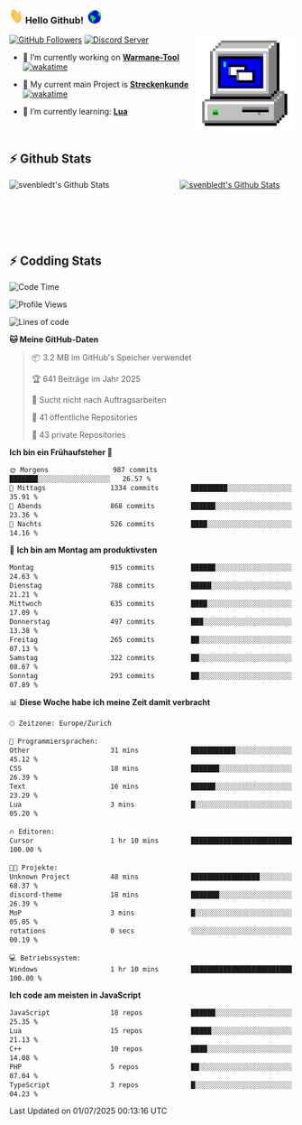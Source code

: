 ### <img src="https://github.com/svenbledt/svenbledt/blob/main/Assets/Hi.gif" height="28" width="24"> **Hello Github!** &nbsp;<img src="https://github.com/svenbledt/svenbledt/blob/main/Assets/Earth.gif" height="24" width="24">
[![GitHub Followers](https://img.shields.io/github/followers/svenbledt?label=Follow&style=flat-squaree&logo=github&labelColor=black&color=black&cacheSeconds=5)](https://github.com/svenbledt)
[![Discord Server](https://img.shields.io/discord/443405445831327754?style=flat-squeree&logo=discord&logoColor=white&label=Trojan%20Rotations%20Server&labelColor=black&color=gray&cacheSeconds=3650)](https://discord.gg/c6GZKjVhxw)
<img align="right" alt="PC GIF" src="https://github.com/svenbledt/svenbledt/blob/main/Assets/PC.gif" width="175" />

<p>

 - 🔭 I’m currently working on **[Warmane-Tool](https://github.com/svenbledt/Warmane-Bot)** [![wakatime](https://wakatime.com/badge/user/eb1cebc0-6a00-4f39-ab37-6770a4331515/project/b1c02622-6489-4920-898c-6e91c5bba727.svg)](https://wakatime.com/badge/user/eb1cebc0-6a00-4f39-ab37-6770a4331515/project/b1c02622-6489-4920-898c-6e91c5bba727)
 - 🔭 My current main Project is **[Streckenkunde](https://github.com/Streckenkunde)** [![wakatime](https://wakatime.com/badge/user/eb1cebc0-6a00-4f39-ab37-6770a4331515/project/8c10f4f0-0d09-4e0e-b526-eec4de9936b6.svg)](https://wakatime.com/badge/user/eb1cebc0-6a00-4f39-ab37-6770a4331515/project/8c10f4f0-0d09-4e0e-b526-eec4de9936b6)

 - 🌱 I’m currently learning: **[Lua](https://www.lua.org/)**
 
</p>

<br>

## :zap: Github Stats

<a href="https://github.com/svenbledt">
  <img align="left" src="https://github-readme-stats.vercel.app/api?username=svenbledt&show_icons=true&title_color=c9d1d9&icon_color=58a6da&text_color=c9d1d9&bg_color=0d1117&hide=issues" alt="svenbledt's Github Stats" width="60%">
 </a>
 <a href="https://github.com/svenbledt">
 <img src="https://github-readme-stats.vercel.app/api/top-langs/?username=svenbledt&show_icons=true&title_color=c9d1d9&icon_color=58a6da&text_color=c9d1d9&bg_color=0d1117" alt="svenbledt's Github Stats" width="35%">
 </a>

<br> <br> <br> <br> 
## :zap: Codding Stats

<!--START_SECTION:waka-->
![Code Time](http://img.shields.io/badge/Code%20Time-686%20hrs%2037%20mins-blue)

![Profile Views](http://img.shields.io/badge/Profilansichten-1-blue)

![Lines of code](https://img.shields.io/badge/Seit%20Hallo%20Welt%20habe%20ich%20geschrieben-30.1%20million%20Codezeilen-blue)

**🐱 Meine GitHub-Daten** 

> 📦 3.2 MB im GitHub's Speicher verwendet 
 > 
> 🏆 641 Beiträge im Jahr 2025
 > 
> 🚫 Sucht nicht nach Auftragsarbeiten
 > 
> 📜 41 öffentliche Repositories 
 > 
> 🔑 43 private Repositories 
 > 
**Ich bin ein Frühaufsteher 🐤** 

```text
🌞 Morgens                987 commits         ███████░░░░░░░░░░░░░░░░░░   26.57 % 
🌆 Mittags                1334 commits        █████████░░░░░░░░░░░░░░░░   35.91 % 
🌃 Abends                 868 commits         ██████░░░░░░░░░░░░░░░░░░░   23.36 % 
🌙 Nachts                 526 commits         ████░░░░░░░░░░░░░░░░░░░░░   14.16 % 
```
📅 **Ich bin am Montag am produktivsten** 

```text
Montag                   915 commits         ██████░░░░░░░░░░░░░░░░░░░   24.63 % 
Dienstag                 788 commits         █████░░░░░░░░░░░░░░░░░░░░   21.21 % 
Mittwoch                 635 commits         ████░░░░░░░░░░░░░░░░░░░░░   17.09 % 
Donnerstag               497 commits         ███░░░░░░░░░░░░░░░░░░░░░░   13.38 % 
Freitag                  265 commits         ██░░░░░░░░░░░░░░░░░░░░░░░   07.13 % 
Samstag                  322 commits         ██░░░░░░░░░░░░░░░░░░░░░░░   08.67 % 
Sonntag                  293 commits         ██░░░░░░░░░░░░░░░░░░░░░░░   07.89 % 
```


📊 **Diese Woche habe ich meine Zeit damit verbracht** 

```text
🕑︎ Zeitzone: Europe/Zurich

💬 Programmiersprachen: 
Other                    31 mins             ███████████░░░░░░░░░░░░░░   45.12 % 
CSS                      18 mins             ███████░░░░░░░░░░░░░░░░░░   26.39 % 
Text                     16 mins             ██████░░░░░░░░░░░░░░░░░░░   23.29 % 
Lua                      3 mins              █░░░░░░░░░░░░░░░░░░░░░░░░   05.20 % 

🔥 Editoren: 
Cursor                   1 hr 10 mins        █████████████████████████   100.00 % 

🐱‍💻 Projekte: 
Unknown Project          48 mins             █████████████████░░░░░░░░   68.37 % 
discord-theme            18 mins             ███████░░░░░░░░░░░░░░░░░░   26.39 % 
MoP                      3 mins              █░░░░░░░░░░░░░░░░░░░░░░░░   05.05 % 
rotations                0 secs              ░░░░░░░░░░░░░░░░░░░░░░░░░   00.19 % 

💻 Betriebssystem: 
Windows                  1 hr 10 mins        █████████████████████████   100.00 % 
```

**Ich code am meisten in JavaScript** 

```text
JavaScript               18 repos            ██████░░░░░░░░░░░░░░░░░░░   25.35 % 
Lua                      15 repos            █████░░░░░░░░░░░░░░░░░░░░   21.13 % 
C++                      10 repos            ████░░░░░░░░░░░░░░░░░░░░░   14.08 % 
PHP                      5 repos             ██░░░░░░░░░░░░░░░░░░░░░░░   07.04 % 
TypeScript               3 repos             █░░░░░░░░░░░░░░░░░░░░░░░░   04.23 % 
```




 Last Updated on 01/07/2025 00:13:16 UTC
<!--END_SECTION:waka-->
